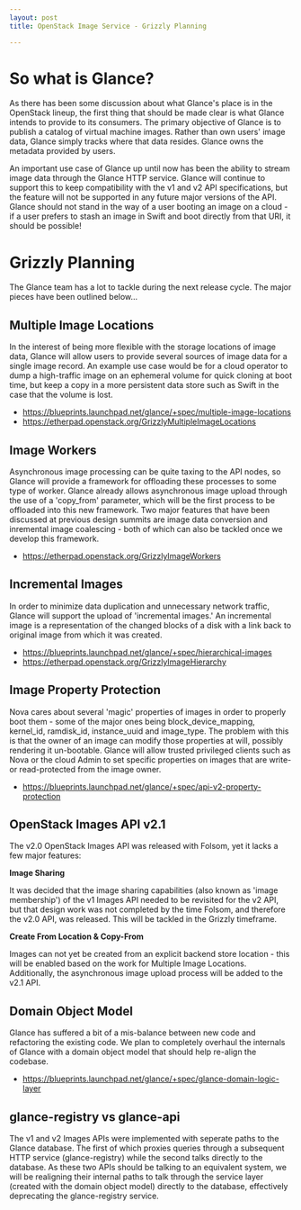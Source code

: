 ```yaml
---
layout: post
title: OpenStack Image Service - Grizzly Planning

---
```


# So what is Glance?

As there has been some discussion about what Glance's place is in the OpenStack lineup, the first thing that should be made clear is what Glance intends to provide to its consumers. The primary objective of Glance is to publish a catalog of virtual machine images. Rather than own users' image data, Glance simply tracks where that data resides. Glance owns the metadata provided by users.

An important use case of Glance up until now has been the ability to stream image data through the Glance HTTP service. Glance will continue to support this to keep compatibility with the v1 and v2 API specifications, but the feature will not be supported in any future major versions of the API. Glance should not stand in the way of a user booting an image on a cloud - if a user prefers to stash an image in Swift and boot directly from that URI, it should be possible!

# Grizzly Planning

The Glance team has a lot to tackle during the next release cycle. The major pieces have been outlined below...

## Multiple Image Locations

In the interest of being more flexible with the storage locations of image data, Glance will allow users to provide several sources of image data for a single image record. An example use case would be for a cloud operator to dump a high-traffic image on an ephemeral volume for quick cloning at boot time, but keep a copy in a more persistent data store such as Swift in the case that the volume is lost.

- <https://blueprints.launchpad.net/glance/+spec/multiple-image-locations>
- <https://etherpad.openstack.org/GrizzlyMultipleImageLocations>

## Image Workers

Asynchronous image processing can be quite taxing to the API nodes, so Glance will provide a framework for offloading these processes to some type of worker. Glance already allows asynchronous image upload through the use of a 'copy_from' parameter, which will be the first process to be offloaded into this new framework. Two major features that have been discussed at previous design summits are image data conversion and inremental image coalescing - both of which can also be tackled once we develop this framework.

- <https://etherpad.openstack.org/GrizzlyImageWorkers>

## Incremental Images

In order to minimize data duplication and unnecessary network traffic, Glance will support the upload of 'incremental images.' An incremental image is a representation of the changed blocks of a disk with a link back to original image from which it was created.

- <https://blueprints.launchpad.net/glance/+spec/hierarchical-images>
- <https://etherpad.openstack.org/GrizzlyImageHierarchy>

## Image Property Protection

Nova cares about several 'magic' properties of images in order to properly boot them - some of the major ones being block_device_mapping, kernel_id, ramdisk_id, instance_uuid and image_type. The problem with this is that the owner of an image can modify those properties at will, possibly rendering it un-bootable. Glance will allow trusted privileged clients such as Nova or the cloud Admin to set specific properties on images that are write- or read-protected from the image owner.

- <https://blueprints.launchpad.net/glance/+spec/api-v2-property-protection>

## OpenStack Images API v2.1

The v2.0 OpenStack Images API was released with Folsom, yet it lacks a few major features:

**Image Sharing** 

It was decided that the image sharing capabilities (also known as 'image membership') of the v1 Images API needed to be revisited for the v2 API, but that design work was not completed by the time Folsom, and therefore the v2.0 API, was released. This will be tackled in the Grizzly timeframe.

**Create From Location & Copy-From**

Images can not yet be created from an explicit backend store location - this will be enabled based on the work for Multiple Image Locations. Additionally, the asynchronous image upload process will be added to the v2.1 API.


## Domain Object Model

Glance has suffered a bit of a mis-balance between new code and refactoring the existing code. We plan to completely overhaul the internals of Glance with a domain object model that should help re-align the codebase.

- <https://blueprints.launchpad.net/glance/+spec/glance-domain-logic-layer>

## glance-registry vs glance-api

The v1 and v2 Images APIs were implemented with seperate paths to the Glance database. The first of which proxies queries through a subsequent HTTP service (glance-registry) while the second talks directly to the database. As these two APIs should be talking to an equivalent system, we will be realigning their internal paths to talk through the service layer (created with the domain object model) directly to the database, effectively deprecating the glance-registry service.
